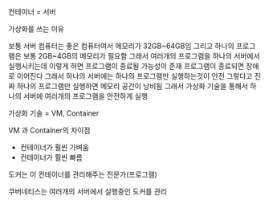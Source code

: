 컨테이너 = 서버

가상화를 쓰는 이유

보통 서버 컴퓨터는 좋은 컴퓨터여서 메모리가 32GB~64GB임
그리고 하나의 프로그램은 보통 2GB~4GB의 메모리가 필요함
그래서 여러개의 프로그램을 하나의 서버에서 실행시키는데
이렇게 하면 프로그램이 종료될 가능성이 존재
프로그램이 종료되면 장애로 이어진다
그래서 하나의 서버에는 하나의 프로그램만 실행하는것이 안전
그렇다고 진짜 하나의 프로그램만 실행하면 메모리 공간이 낭비됨
그래서 가상화 기술을 통해서 하나의 서버에 여러개의 프로그램을 안전하게 실행


가상화 기술 = VM, Container

VM 과 Container의 차이점
- 컨테이너가 훨씬 가벼움
- 컨테이너가 훨씬 빠름

도커는 이 컨테이너를 관리해주는 전문가(프로그램)

쿠버네티스는 여러개의 서버에서 실행중인 도커를 관리